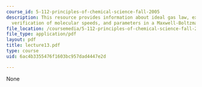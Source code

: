 ```yaml
---
course_id: 5-112-principles-of-chemical-science-fall-2005
description: This resource provides information about ideal gas law, experimental
  verification of molecular speeds, and parameters in a Maxwell-Boltzmann distribution.
file_location: /coursemedia/5-112-principles-of-chemical-science-fall-2005/6ac4b3355476f1603bc957dad4447e2d_lecture13.pdf
file_type: application/pdf
layout: pdf
title: lecture13.pdf
type: course
uid: 6ac4b3355476f1603bc957dad4447e2d

---
```

None